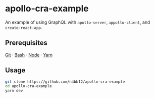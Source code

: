 # apollo-cra-example

An example of using GraphQL with `apollo-server`, `appollo-client`, and `create-react-app`.

## Prerequisites

[Git](https://git-scm.com/book/en/v2/Getting-Started-Installing-Git) &middot; [Bash](https://www.google.de/search?q=install+bash) &middot; [Node](https://nodejs.org/en/download) &middot; [Yarn](https://classic.yarnpkg.com/en/docs/install)

## Usage

```bash
git clone https://github.com/n4bb12/apollo-cra-example
cd apollo-cra-example
yarn dev
```

